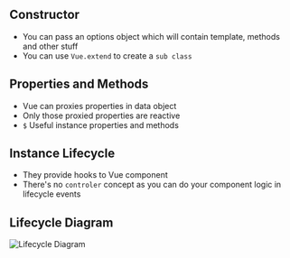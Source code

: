 ## Constructor
+ You can pass an options object which will contain template, methods and other stuff
+ You can use ``Vue.extend`` to create a ``sub class``


## Properties and Methods
+ Vue can proxies properties in data object
+ Only those proxied properties are reactive
+ ``$`` Useful instance properties and methods


## Instance Lifecycle
+ They provide hooks to Vue component
+ There's no ``controler`` concept as you can do your component logic in lifecycle events

## Lifecycle Diagram
![Lifecycle Diagram](https://vuejs.org/images/lifecycle.png)
